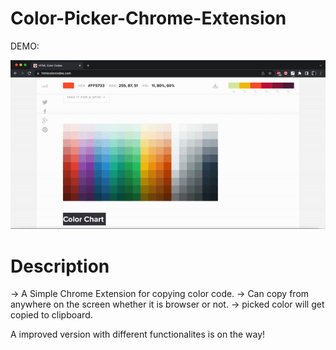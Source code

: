 # Color-Picker-Chrome-Extension

DEMO: 

<img src="https://github.com/aayushjha5/Color-Picker-Chrome-Extension-/blob/main/demo.gif"/>

# Description

-> A Simple Chrome Extension for copying color code.
-> Can copy from anywhere on the screen whether it is browser or not.
-> picked color will get copied to clipboard.

A improved version with different functionalites is on the way!


